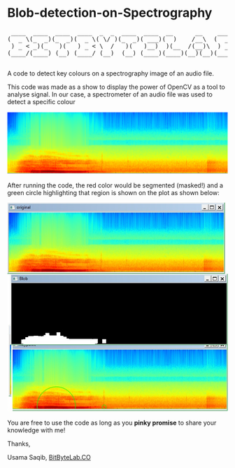 # Blob-detection-on-Spectrography
<pre>
 ____  ____  ____  ____  _  _  ____  ____  __      __    ____    ___  _____ 
(  _ \(_  _)(_  _)(  _ \( \/ )(_  _)( ___)(  )    /__\  (  _ \  / __)(  _  )
 ) _ < _)(_   )(   ) _ < \  /   )(   )__)  )(__  /(__)\  ) _ < ( (__  )(_)( 
(____/(____) (__) (____/ (__)  (__) (____)(____)(__)(__)(____/()\___)(_____)

</pre>       

A code to detect key colours on a spectrography image of an audio file.

This code was made as a show to display the power of OpenCV as a tool to analyse signal.
In our case, a spectrometer of an audio file was used to detect a specific colour

<img src = 'https://raw.githubusercontent.com/irtiq7/Blob-detection-on-Spectrography/master/img_keypo.png'></img>


After running the code, the red color would be segmented (masked!) and a green circle highlighting that region is shown
on the plot as shown below:


<img src = 'https://raw.githubusercontent.com/irtiq7/Blob-detection-on-Spectrography/master/Red_filter_result.jpg'></img>

You are free to use the code as long as you <b>pinky promise</b> to share your knowledge with me!

Thanks,

Usama Saqib,
<a href='http://bitbytelab.co'>BitByteLab.CO</a>
